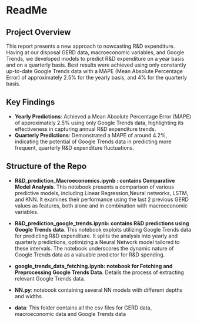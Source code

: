 # ReadMe

## Project Overview
This report presents a new approach to nowcasting R&D expenditure. Having at our disposal GERD data, macroeconomic variables, and Google Trends, we developed models to predict R&D expenditure on a year basis and on a quarterly
basis. Best results were achieved using only constantly up-to-date Google Trends data with a MAPE (Mean Absolute Percentage Error) of approximately 2.5% for the yearly basis, and 4% for the quarterly basis.

## Key Findings
- **Yearly Predictions**: Achieved a Mean Absolute Percentage Error (MAPE) of approximately 2.5% using only  Google Trends data, highlighting its effectiveness in capturing annual R&D expenditure trends.
- **Quarterly Predictions**: Demonstrated a MAPE of around 4.2%, indicating the potential of Google Trends data in predicting more frequent, quarterly R&D expenditure fluctuations.

## Structure of the Repo
- **R&D_prediction_Macroeconomics.ipynb : contains Comparative Model Analysis**. This notebook presents a  comparison of various predictive models, including Linear Regression,Neural networks, LSTM, and KNN. It examines their performance using the last 2 previous GERD values as features, both alone and in combination with macroeconomic variables.

- **R&D_prediction_google_trends.ipynb: contains R&D predictions using Google Trends data**. This notebook exploits utilizing Google Trends data for predicting R&D expenditure. It splits the analysis into yearly and quarterly predictions, optimizing a Neural Network model tailored to these intervals. The notebook underscores the dynamic nature of Google Trends data as a valuable predictor for R&D spending.

- **google_trends_data_fetching.ipynb: notebook for Fetching and Preprocessing Google Trends Data**. Details the process of extracting relevant Google Trends data.
  
- **NN.py**: notebook containing several NN models with different depths and widths.

- **data**: This folder contains all the csv files for GERD data, macroeconomic data and Google Trends data

